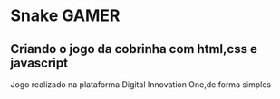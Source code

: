 #  Snake GAMER
## Criando  o jogo da cobrinha  com html,css e javascript
Jogo realizado na plataforma Digital Innovation One,de forma simples
